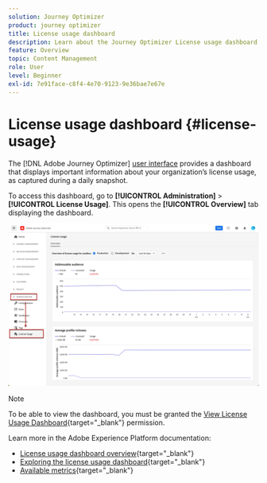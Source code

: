 ```yaml
---
solution: Journey Optimizer
product: journey optimizer
title: License usage dashboard
description: Learn about the Journey Optimizer License usage dashboard
feature: Overview
topic: Content Management
role: User
level: Beginner
exl-id: 7e91face-c8f4-4e70-9123-9e36bae7e67e
---
```

# License usage dashboard {#license-usage}

The [!DNL Adobe Journey Optimizer] [user interface](../start/user-interface.md) provides a dashboard that displays important information about your organization’s license usage, as captured during a daily snapshot.

To access this dashboard, go to **[!UICONTROL Administration]** > **[!UICONTROL License Usage]**. This opens the **[!UICONTROL Overview]** tab displaying the dashboard.

![](assets/license-usage-dashboard.png)

>[!NOTE]
>
>To be able to view the dashboard, you must be granted the [View License Usage Dashboard](https://experienceleague.adobe.com/docs/experience-platform/dashboards/permissions.html#available-permissions){target="_blank"} permission.

Learn more in the Adobe Experience Platform documentation:

* [License usage dashboard overview](https://experienceleague.adobe.com/docs/experience-platform/dashboards/guides/license-usage.html){target="_blank"}
* [Exploring the license usage dashboard](https://experienceleague.adobe.com/docs/experience-platform/dashboards/guides/license-usage.html#exploring-the-license-usage-dashboard){target="_blank"}
* [Available metrics](https://experienceleague.adobe.com/docs/experience-platform/dashboards/guides/license-usage.html#available-metrics){target="_blank"}
